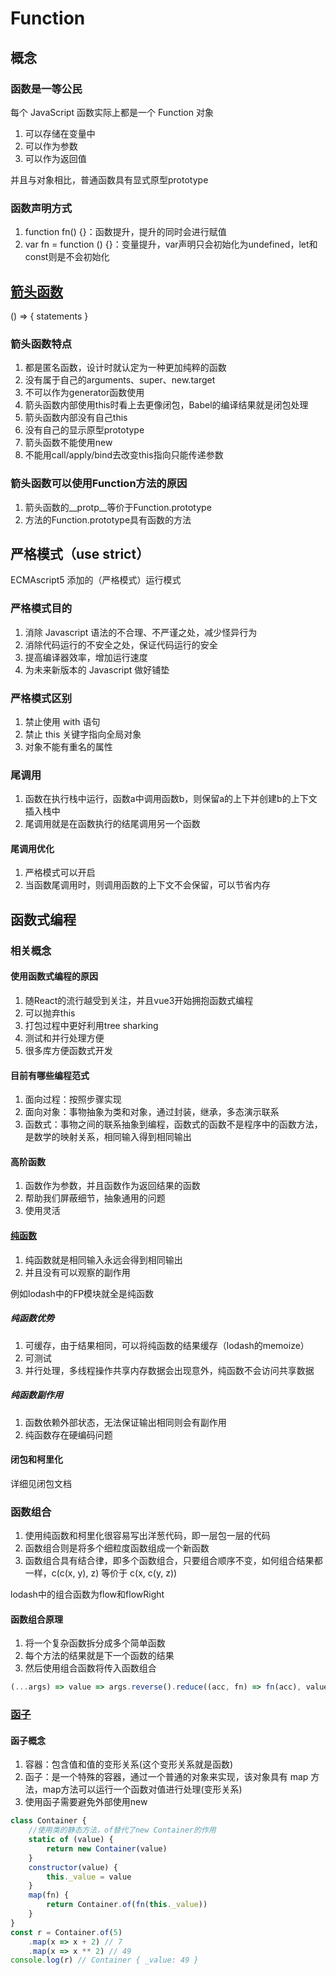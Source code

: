 # Function

## 概念

### 函数是一等公民

每个 JavaScript 函数实际上都是一个 Function 对象
1. 可以存储在变量中
2. 可以作为参数
3. 可以作为返回值

并且与对象相比，普通函数具有显式原型prototype

### 函数声明方式

1. function fn() {}：函数提升，提升的同时会进行赋值
2. var fn = function () {}：变量提升，var声明只会初始化为undefined，let和const则是不会初始化

## [箭头函数](https://developer.mozilla.org/zh-CN/docs/Web/JavaScript/Reference/Functions/Arrow_functions)

() => { statements }

### 箭头函数特点

1. 都是匿名函数，设计时就认定为一种更加纯粹的函数
2. 没有属于自己的arguments、super、new.target
3. 不可以作为generator函数使用
4. 箭头函数内部使用this时看上去更像闭包，Babel的编译结果就是闭包处理
5. 箭头函数内部没有自己this
6. 没有自己的显示原型prototype
7. 箭头函数不能使用new
8. 不能用call/apply/bind去改变this指向只能传递参数

### 箭头函数可以使用Function方法的原因

1. 箭头函数的__protp__等价于Function.prototype
2. 方法的Function.prototype具有函数的方法

## 严格模式（use strict）

ECMAscript5 添加的（严格模式）运行模式

### 严格模式目的

1. 消除 Javascript 语法的不合理、不严谨之处，减少怪异行为
2. 消除代码运行的不安全之处，保证代码运行的安全
3. 提高编译器效率，增加运行速度
4. 为未来新版本的 Javascript 做好铺垫

### 严格模式区别

1. 禁止使用 with 语句
2. 禁止 this 关键字指向全局对象
3. 对象不能有重名的属性

### 尾调用

1. 函数在执行栈中运行，函数a中调用函数b，则保留a的上下并创建b的上下文插入栈中
2. 尾调用就是在函数执行的结尾调用另一个函数

#### 尾调用优化

1. 严格模式可以开启
2. 当函数尾调用时，则调用函数的上下文不会保留，可以节省内存

## 函数式编程

### 相关概念

#### 使用函数式编程的原因

1. 随React的流行越受到关注，并且vue3开始拥抱函数式编程
2. 可以抛弃this
3. 打包过程中更好利用tree sharking
4. 测试和并行处理方便
5. 很多库方便函数式开发

#### 目前有哪些编程范式

1. 面向过程：按照步骤实现
2. 面向对象：事物抽象为类和对象，通过封装，继承，多态演示联系
3. 函数式：事物之间的联系抽象到编程，函数式的函数不是程序中的函数方法，是数学的映射关系，相同输入得到相同输出

#### 高阶函数

1. 函数作为参数，并且函数作为返回结果的函数
1. 帮助我们屏蔽细节，抽象通用的问题
2. 使用灵活

#### [纯函数](https://cloud.tencent.com/developer/article/1857193?from=article.detail.1629653)

1. 纯函数就是相同输入永远会得到相同输出
2. 并且没有可以观察的副作用

例如lodash中的FP模块就全是纯函数

##### 纯函数优势

1. 可缓存，由于结果相同，可以将纯函数的结果缓存（lodash的memoize）
2. 可测试
3. 并行处理，多线程操作共享内存数据会出现意外，纯函数不会访问共享数据

##### 纯函数副作用

1. 函数依赖外部状态，无法保证输出相同则会有副作用
2. 纯函数存在硬编码问题

#### 闭包和柯里化

详细见闭包文档

### 函数组合

1. 使用纯函数和柯里化很容易写出洋葱代码，即一层包一层的代码
2. 函数组合则是将多个细粒度函数组成一个新函数
3. 函数组合具有结合律，即多个函数组合，只要组合顺序不变，如何组合结果都一样，c(c(x, y), z) 等价于 c(x, c(y, z))

lodash中的组合函数为flow和flowRight

#### 函数组合原理

1. 将一个复杂函数拆分成多个简单函数
2. 每个方法的结果就是下一个函数的结果
3. 然后使用组合函数将传入函数组合

```js
(...args) => value => args.reverse().reduce((acc, fn) => fn(acc), value)
```

### [函子](https://segmentfault.com/a/1190000023744960)

#### 函子概念

1. 容器：包含值和值的变形关系(这个变形关系就是函数)
2. 函子：是一个特殊的容器，通过一个普通的对象来实现，该对象具有 map 方法，map方法可以运行一个函数对值进行处理(变形关系)
3. 使用函子需要避免外部使用new

```js
class Container {
    //使用类的静态方法，of替代了new Container的作用
    static of (value) {
        return new Container(value)
    }
    constructor(value) {
        this._value = value
    }
    map(fn) {
        return Container.of(fn(this._value))
    }
}
const r = Container.of(5)
    .map(x => x + 2) // 7
    .map(x => x ** 2) // 49
console.log(r) // Container { _value: 49 }
```

